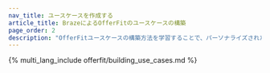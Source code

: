 ```yaml
---
nav_title: ユースケースを作成する
article_title: BrazeによるOfferFitのユースケースの構築
page_order: 2
description: "OfferFitユースケースの構築方法を学習することで、パーソナライズされた実験を自動化し、手動でA/Bテストを行うことなく、コンバージョン、リテンション、収益などの成果を最適化することができる。"
---
```


{% multi_lang_include offerfit/building_use_cases.md %}
